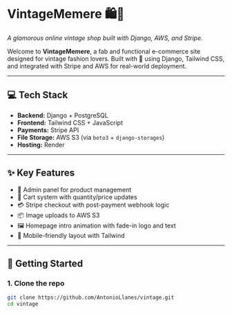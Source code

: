 # VintageMemere 🛍️💅  
*A glamorous online vintage shop built with Django, AWS, and Stripe.*

Welcome to **VintageMemere**, a fab and functional e-commerce site designed for vintage fashion lovers. Built with 💖 using Django, Tailwind CSS, and integrated with Stripe and AWS for real-world deployment.

---

## 💻 Tech Stack

- **Backend:** Django + PostgreSQL
- **Frontend:** Tailwind CSS + JavaScript
- **Payments:** Stripe API
- **File Storage:** AWS S3 (via `boto3` + `django-storages`)
- **Hosting:** Render

---

## ✨ Key Features

- 💼 Admin panel for product management
- 🛒 Cart system with quantity/price updates
- 💳 Stripe checkout with post-payment webhook logic
- 📦 Image uploads to AWS S3
- 🖼 Homepage intro animation with fade-in logo and text
- 📱 Mobile-friendly layout with Tailwind

---

## 🚀 Getting Started

### 1. Clone the repo
```bash
git clone https://github.com/AntonioLlanes/vintage.git
cd vintage
